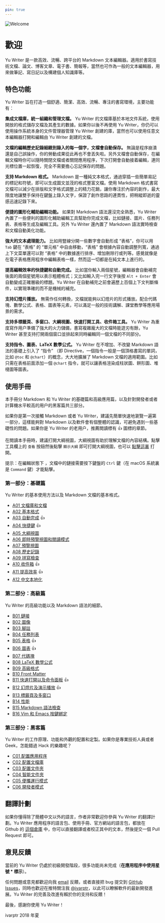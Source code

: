 ```yaml
---
pin: true
---
```

![Welcome](images/bookstore.jpg)

# 歡迎

Yu Writer 是一款高效、流暢、跨平台的 Markdown 文本編輯器。適用於書寫技術文檔、論文、博客文章、電子書、簡報等，當然也可作為一般的文本編輯器，用來做筆記、寫日記以及構建個人知識庫等。

## 特色功能

Yu Writer 旨在打造一個舒適、簡潔、高效、流暢、專注的書寫環境，主要功能有：

**集成文檔庫，統一組織和管理文檔。** Yu Writer 的文檔庫基於本地文件系統，使用開放的格式儲存文檔及其產生的數據。如果你以後不再使用 Yu Writer，你仍可以使用操作系統本身的文件管理器管理 Yu Writer 創建的庫，當然也可以使用任意文本編輯器打開和編輯由 Yu Writer 創建的文檔。

**文檔的編輯歷史記錄細緻到錄入的每一個字，文檔會自動保存。** 無論是程序崩潰還是自己誤操作，你的勞動成果從此再也不會丟失啦。另外文檔會自動保存，在編輯文檔時你可以隨時關閉文檔或者關閉應用程序，下次打開會自動接着編輯，連同光標位置一起恢復，完全不需要擔心忘記保存的問題。

**支持 Markdown 格式。** Markdown 是一種純文本格式，通過穿插一些簡單易記的標記和符號，即可以生成圖文並茂的格式豐富文檔。使用 Markdown 格式書寫文檔可以減少在排版和文字格式調整上的精力花銷，讓你專注於內容的創作，最大限度地讓雙手保持在鍵盤上錄入文字，保證了創作思路的連貫性，把稍縱即逝的靈感迅速記錄下來。

**便捷的圖形化輔助編輯功能。** 如果對 Markdown 語法還沒完全熟悉，Yu Writer 內置了一些便利的圖形化輔助編輯工具幫助你完成文檔，比如鏈接、圖片、任務列表、表格等生成及編輯工具。另外 Yu Writer 還內置了 Markdown 語法實時檢查和文檔自動美化功能。

**強大的文本處理能力。** 比如用豎線分開一些數字會自動形成 “表格”，你可以用 `Tab` 鍵在 “表格” 的 “單元格” 中自由移動，“表格” 會根據內容自動調整列寬，通過上下文菜單還可以對 “表格” 中的數據進行排序、增加刪除行或列等。感覺就像是在電子表格應用程序中編輯表格一樣，然而這一切都是在純文本上進行的。

**提高編輯效率的快捷鍵和自動完成。** 比如當你輸入兩個星號，編輯器會自動補完後面的兩個星號用以表示粗體格式；又比如輸入完一行文字後按 `Alt + Enter` 會自動變成正確層級的標題。Yu Writer 在自動補完之前會遍歷上百個上下文判斷條件，以實現準確的而不是機械的補完。

**支持幻燈片播放。** 無需作任何轉換，文檔就能夠以幻燈片的形式播放。配合代碼塊、數學公式、表格、圖表等元素，可以滿足一般的技術講解、課堂教學等應用場景的需求。

**支持多標籤頁、多窗口、大綱視圖、快速打開工具、收件箱工具。** Yu Writer 為重度寫作用户準備了強大的火力儲備，書寫複雜龐大的文檔時能遊刃有餘，Yu Writer 甚至支持打開兩個窗口並排起來同時編輯同一個文檔的不同部分。

**支持指令、圖表、LaTeX 數學公式。** Yu Writer 在不增加、不改變 Markdown 語法的基礎上引入了 “指令” （即 Directive，一個指令一般是一個頂格書寫的單詞，比如 `@toc` 和 `@chart`）的概念，大大地擴展了 Markdown 文檔的適用範圍。比如只需在表格前面添加一個  `@chart` 指令，就可以讓表格渲染成柱狀圖、餅形圖、堆棧圖等圖表。

## 使用手冊

本手冊分 Markdown 和 Yu Writer 的基礎篇和高級應用篇，以及針對開發者或者計算機水平較高的用户的黑客篇共三部分。

如果你是第一次接觸 Markdown 或者 Yu Writer，建議先簡單快速地瀏覽一遍第一部分，這樣能夠對 Markdown 以及軟件會有個整體的認識，可避免遇到一些基礎性的問題。如果你是 Yu Writer 的老用户，推薦閲讀標有 👍 圖標的章節。

在閲讀本手冊時，建議打開大綱視圖，大綱視圖有助於理解文檔的內容結構。點擊工具欄上的 `查看` 按鈕然後點擊 `顯示大綱` 即可打開大綱視圖，也可以 [點擊這裏]($command:toggle-outline) 打開。

提示：在編輯狀態下 ，文檔中的鏈接需要按下鍵盤的 `Ctrl` 鍵（在 macOS 系統裏是 `Command` 鍵）才能點擊。

### 第一部分：基礎篇

Yu Writer 的基本使用方法以及 Markdown 文檔的基本格式。

* [A01 文檔庫和文檔](a01-文檔庫和文檔)
* [A02 基本格式](a02-基本格式)
* [A03 自動完成](a03-自動完成) 👍
* [A04 快捷鍵](a04-快捷鍵) 👍
* [A05 大綱視圖](a05-大綱視圖)
* [A06 即時預覽視圖和閲讀模式](a06-即時預覽視圖和閲讀模式)
* [A07 預覽視圖](a07-預覽視圖)
* [A08 歷史記錄](a08-歷史記錄)
* [A09 拼寫檢查](a09-拼寫檢查)
* [A10 收件箱](a10-收件箱) 👍
* [A11 提高效率](a11-提高效率) 👍
* [A12 中文本地化](a12-中文本地化)

### 第二部分：高級篇

Yu Writer 的高級功能以及 Markdown 語法的細節。

* [B01 鏈接](b01-鏈接)
* [B02 圖像](b02-圖像)
* [B03 腳註](b03-腳註)
* [B04 任務列表](b04-任務列表)
* [B05 表格](b05-表格) 👍
* [B06 圖表](b06-圖表) 👍
* [B07 代碼塊](b07-代碼塊)
* [B08 LaTeX 數學公式](b08-latex-數學公式)
* [B09 高級格式](b09-高級格式)
* [B10 Front Matter](b10-front-matter)
* [B11 快速打開以及命令面板](b11-快速打開以及命令面板) 👍
* [B12 幻燈片及演示播放](b12-幻燈片及演示播放) 👍
* [B13 標籤頁及多窗口](b13-標籤頁及多窗口)
* [B14 性能](b14-性能)
* [B15 Markdown 語法檢查](b15-markdown-語法檢查)
* [B16 Vim 和 Emacs 按鍵綁定](b16-vim-和-emacs-按鍵綁定)

### 第三部分：黑客篇

Yu Writer 的工作原理、功能和外觀的配置和定製。如果你是專業技術人員或者 Geek，怎能錯過 Hack 的樂趣呢？

* [C01 配置應用程序](c01-配置應用程序)
* [C02 配置文檔庫](c02-配置文檔庫)
* [C03 配置文件夾](c03-配置文件夾)
* [C04 智能文件夾](c04-智能文件夾)
* [C05 便攜運行模式](c05-便攜運行模式)
* [C06 開發者模式](c06-開發者模式)

## 翻譯計劃

如果你懂得除了簡體中文以外的語言，作者非常歡迎你參與 Yu Writer 的翻譯計劃。Yu Writer 應用程序的語言包、使用手冊、官方網站的語言包，都放在 Github 的 [這個倉庫](https://github.com/ivarptr/yu-writer.translate) 中，你可以直接翻譯或者校正其中的文本，然後提交一個 Pull Request 即可。

## 意見反饋

當前的 Yu Writer 仍處於初級開發階段，很多功能尚未完成（**在應用程序中使用星號 * 標示**）。

任何問題或意見都歡迎向我 [email](mailto:hippospark@gmail.com) 反饋，或者直接把 bug 提交到 [GitHub Issues](https://github.com/ivarptr/yu-writer.site/issues)，同時也歡迎在推特關注我 [@ivarptr](https://twitter.com/ivarptr)，以此可以瞭解軟件的最新開發進展。Yu Writer 的完善及改進有賴於你的支持和反饋！

最後，感謝你使用 Yu Writer！

ivarptr
2018 年夏